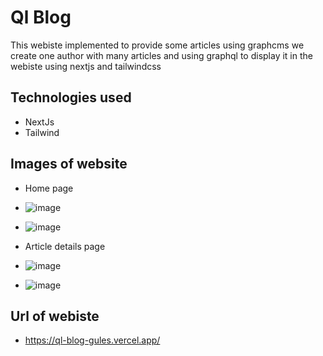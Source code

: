 # Ql Blog 

This webiste implemented to provide some articles using graphcms we create one author with many articles and using graphql to display it in the webiste using nextjs and tailwindcss

## Technologies used 

- NextJs
- Tailwind 

## Images of website

- Home page

 * ![image](https://user-images.githubusercontent.com/68183022/213129105-64dc56f8-06e5-4d89-a537-95f005acd231.png)

 * ![image](https://user-images.githubusercontent.com/68183022/213129164-a7fea9f8-3ff9-4a65-8432-2a698ed99dc0.png)

- Article details page 

 * ![image](https://user-images.githubusercontent.com/68183022/213129744-e401a2b0-f8fd-4324-a0c0-ed3cbf4ea925.png)

 * ![image](https://user-images.githubusercontent.com/68183022/213129870-0f3d5c95-3e49-44d6-a1ac-8e6fb0aa44b0.png)




## Url of webiste
 - https://ql-blog-gules.vercel.app/
